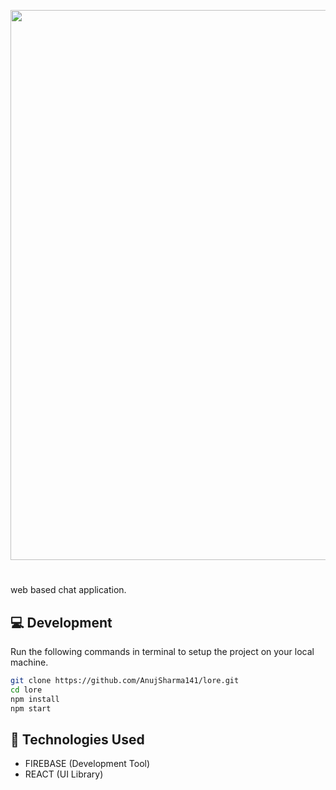 <p align="center">
    <img width="880" src="https://i.ibb.co/3czFFNk/image.png" />
</p>

#

web based chat application.

## :computer: Development
Run the following commands in terminal to setup the project on your local machine.

```bash 
git clone https://github.com/AnujSharma141/lore.git
cd lore
npm install
npm start
```

## :rocket: Technologies Used

* FIREBASE (Development Tool)
* REACT (UI Library)
